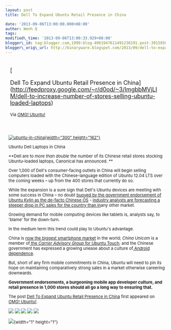 ```yaml
--- 
layout: post 
title: Dell To Expand Ubuntu Retail Presence in China

date: '2013-09-06T13:00:00.000+08:00' 
author: Wenh Q
tags:
modified\_time: '2013-09-06T13:00:33.929+08:00' 
blogger\_id: tag:blogger.com,1999:blog-4961947611491238191.post-3915958905564784030
blogger\_orig\_url: http://binaryware.blogspot.com/2013/09/dell-to-expand-ubuntu-retail-presence.html
---
```

<div style="margin: 10px; padding: 5px;">

<div style="font-size: 18px;">

[

Dell To Expand Ubuntu Retail Presence in
China](http://feedproxy.google.com/~r/d0od/~3/ImgbbMVjLIM/dell-to-increase-number-of-stores-selling-ubuntu-loaded-laptops)

</div>

<div style="font-size: 13px;">

Via [OMG! Ubuntu!](http://www.omgubuntu.co.uk/)

</div>

</div>

<div style="font-size: 13px; padding: 15px 0 10px 10px;">

<div style="width: 300px;">

[![ubuntu-in-china](http://www.omgubuntu.co.uk/wp-content/uploads/2012/11/ubuntu-in-china-300x162.jpg){width="300"
height="162"}](http://www.omgubuntu.co.uk/wp-content/uploads/2012/11/ubuntu-in-china.jpg)

Ubuntu Dell Laptops in China

</div>

<div dir="ltr">

**Dell are to *more than double* the number of its Chinese retail stores
stocking Ubuntu-loaded laptops, Canonical has announced. **

</div>

<div dir="ltr">

Over 1,000 of Dell's consumer-facing outlets in China will begin selling
computers loaded with the Chinese-language edition of Ubuntu 12.04 LTS
over the coming weeks – up from the 400 stores that currently do so.

</div>

<div dir="ltr">

While the expansion is a sure sign that Dell's Ubuntu devices are
meeting with some success in China – no doubt [buoyed by the government
endorsement of Ubuntu Kylin as the de-facto Chinese
OS](http://www.omgubuntu.co.uk/2013/03/ubuntu-to-become-the-official-os-of-china "Ubuntu To Become The Official OS Of China") -
[industry analysts are forecasting a steeper drop in PC sales for the
country than
in](http://www.cnbc.com/id/100998887 "CNBC Report on IDC figures for PC Shipments in China")any
other market.

</div>

<div dir="ltr">

Growing demand for mobile computing devices like tablets is, analysts
say, to 'blame' for the down-turn.

</div>

<div dir="ltr">

In the medium term this trend could play to Ubuntu's advantage.

</div>

<div dir="ltr">

China is [now the biggest smartphone
market](http://www.wired.co.uk/news/archive/2013-08/30/china-smartphone-market "China Smartphone market is now the biggest say Wired")
in the world; *China Unicom* is a member of[ the *Carrier Advisory
Group* for Ubuntu
Touch](http://www.omgubuntu.co.uk/2013/07/china-telcom-unicom-join-ubuntu-touch-group "China Unicom Signs Up to Ubuntu Touch Advisory Group");
and the Chinese government has expressed a growing unease about a
culture of[ Android
dependence](http://www.reuters.com/article/2013/03/05/us-china-google-android-idUSBRE9240B220130305 "China worried about android dependence ").

</div>

<div dir="ltr">

But, short of any firm mobile commitments in China, Ubuntu will need to
pin its hope on maintaining comparatively strong sales in a market
otherwise careering downwards.

</div>

<div dir="ltr">

**Government endorsements, a burgeoning mobile app developer culture,
and retail presence in 1,000 stores should all go a long way to ensuring
that.**

</div>

The post [Dell To Expand Ubuntu Retail Presence in
China](http://www.omgubuntu.co.uk/2013/09/dell-to-increase-number-of-stores-selling-ubuntu-loaded-laptops)
first appeared on [OMG! Ubuntu!](http://www.omgubuntu.co.uk/).

<div>

[![](http://feeds.feedburner.com/~ff/d0od?i=ImgbbMVjLIM:ij1Woezh2dw:wBxX2hOkimM)](http://feeds.feedburner.com/~ff/d0od?a=ImgbbMVjLIM:ij1Woezh2dw:wBxX2hOkimM)
[![](http://feeds.feedburner.com/~ff/d0od?d=I9og5sOYxJI)](http://feeds.feedburner.com/~ff/d0od?a=ImgbbMVjLIM:ij1Woezh2dw:I9og5sOYxJI)
[![](http://feeds.feedburner.com/~ff/d0od?d=qj6IDK7rITs)](http://feeds.feedburner.com/~ff/d0od?a=ImgbbMVjLIM:ij1Woezh2dw:qj6IDK7rITs)
[![](http://feeds.feedburner.com/~ff/d0od?i=ImgbbMVjLIM:ij1Woezh2dw:V_sGLiPBpWU)](http://feeds.feedburner.com/~ff/d0od?a=ImgbbMVjLIM:ij1Woezh2dw:V_sGLiPBpWU)
[![](http://feeds.feedburner.com/~ff/d0od?i=ImgbbMVjLIM:ij1Woezh2dw:gIN9vFwOqvQ)](http://feeds.feedburner.com/~ff/d0od?a=ImgbbMVjLIM:ij1Woezh2dw:gIN9vFwOqvQ) 

</div>

![](http://feeds.feedburner.com/~r/d0od/~4/ImgbbMVjLIM){width="1"
height="1"}

</div>
